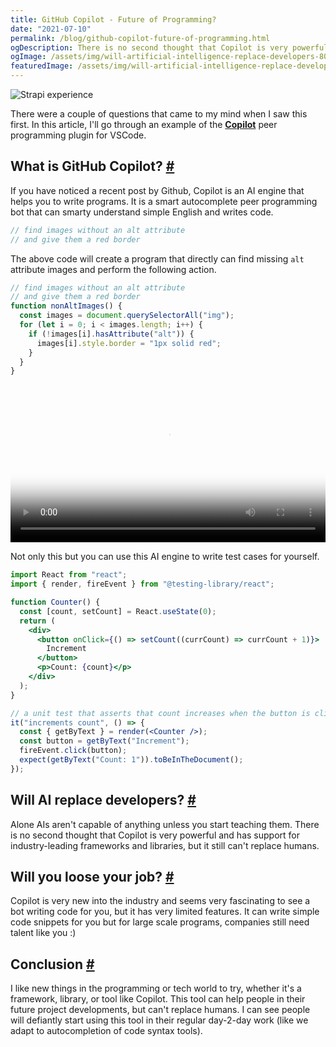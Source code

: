 ```yaml
---
title: GitHub Copilot - Future of Programming?
date: "2021-07-10"
permalink: /blog/github-copilot-future-of-programming.html
ogDescription: There is no second thought that Copilot is very powerful and has support for industry leading frameworks and libraries.
ogImage: /assets/img/will-artificial-intelligence-replace-developers-800w.jpeg
featuredImage: /assets/img/will-artificial-intelligence-replace-developers-640w.webp
---
```


<picture>
  <source srcset="/assets/img/will-artificial-intelligence-replace-developers-800w.webp" media="(min-width: 1000px)">
  <source srcset="/assets/img/will-artificial-intelligence-replace-developers-640w.webp" media="(min-width: 800px)">
  <img srcset="/assets/img/will-artificial-intelligence-replace-developers-320w.webp" alt="Strapi experience" loading="lazy">
</picture>

There were a couple of questions that came to my mind when I saw this first. In this article, I'll go through an example of the **[Copilot](https://copilot.github.com/)** peer programming plugin for VSCode.

## What is GitHub Copilot? <a name="what-is-github-copilot" class="anchor" aria-hidden="true" href="#what-is-github-copilot">#</a>

If you have noticed a recent post by Github, Copilot is an AI engine that helps you to write programs. It is a smart autocomplete peer programming bot that can smarty understand simple English and writes code.

```js
// find images without an alt attribute
// and give them a red border
```

The above code will create a program that directly can find missing `alt` attribute images and perform the following action.

```js
// find images without an alt attribute
// and give them a red border
function nonAltImages() {
  const images = document.querySelectorAll("img");
  for (let i = 0; i < images.length; i++) {
    if (!images[i].hasAttribute("alt")) {
      images[i].style.border = "1px solid red";
    }
  }
}
```

<div class="text-center">
  <video controls src="../assets/videos/ai_coding.mov" poster="../assets/videos/cover_ai_coding.png" width="100%"></video>
</div>

Not only this but you can use this AI engine to write test cases for yourself.

```jsx
import React from "react";
import { render, fireEvent } from "@testing-library/react";

function Counter() {
  const [count, setCount] = React.useState(0);
  return (
    <div>
      <button onClick={() => setCount((currCount) => currCount + 1)}>
        Increment
      </button>
      <p>Count: {count}</p>
    </div>
  );
}

// a unit test that asserts that count increases when the button is clicked
it("increments count", () => {
  const { getByText } = render(<Counter />);
  const button = getByText("Increment");
  fireEvent.click(button);
  expect(getByText("Count: 1")).toBeInTheDocument();
});
```

## Will AI replace developers? <a name="will-ai-replace-developer" class="anchor" aria-hidden="true" href="#will-ai-replace-developer">#</a>

Alone AIs aren't capable of anything unless you start teaching them. There is no second thought that Copilot is very powerful and has support for industry-leading frameworks and libraries, but it still can't replace humans.

## Will you loose your job? <a name="will-you-loose-your-job" class="anchor" aria-hidden="true" href="#will-you-loose-your-job">#</a>

Copilot is very new into the industry and seems very fascinating to see a bot writing code for you, but it has very limited features. It can write simple code snippets for you but for large scale programs, companies still need talent like you :)

## Conclusion <a name="conclusion" class="anchor" aria-hidden="true" href="#conclusion">#</a>

I like new things in the programming or tech world to try, whether it's a framework, library, or tool like Copilot. This tool can help people in their future project developments, but can't replace humans. I can see people will defiantly start using this tool in their regular day-2-day work (like we adapt to autocompletion of code syntax tools).
